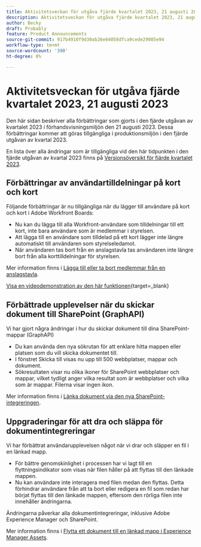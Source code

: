 ```yaml
---
title: Aktivitetsveckan för utgåva fjärde kvartalet 2023, 21 augusti 2023
description: Aktivitetsveckan för utgåva fjärde kvartalet 2023, 21 augusti 2023
author: Becky
draft: Probably
feature: Product Announcements
source-git-commit: 917b4910f9d30ab26e64058dfca9cede29085e94
workflow-type: tm+mt
source-wordcount: '390'
ht-degree: 0%

---
```


# Aktivitetsveckan för utgåva fjärde kvartalet 2023, 21 augusti 2023

Den här sidan beskriver alla förbättringar som gjorts i den fjärde utgåvan av kvartalet 2023 i förhandsvisningsmiljön den 21 augusti 2023. Dessa förbättringar kommer att göras tillgängliga i produktionsmiljön i den fjärde utgåvan av kvartal 2023.

En lista över alla ändringar som är tillgängliga vid den här tidpunkten i den fjärde utgåvan av kvartal 2023 finns på [Versionsöversikt för fjärde kvartalet 2023](/help/quicksilver/product-announcements/product-releases/23-q4-release-activity/23-q4-release-overview.md).

## Förbättringar av användartilldelningar på kort och kort

Följande förbättringar är nu tillgängliga när du lägger till användare på kort och kort i Adobe Workfront Boards:

* Nu kan du lägga till alla Workfront-användare som tilldelningar till ett kort, inte bara användare som är medlemmar i styrelsen.
* Att lägga till en användare som tilldelad på ett kort lägger inte längre automatiskt till användaren som styrelseledamot.
* När användaren tas bort från en anslagstavla tas användaren inte längre bort från alla korttilldelningar för styrelsen.

Mer information finns i [Lägga till eller ta bort medlemmar från en anslagstavla](/help/quicksilver/agile/get-started-with-boards/add-members-to-board.md).

[Visa en videodemonstration av den här funktionen](https://video.tv.adobe.com/v/3423222/){target=_blank}

## Förbättrade upplevelser när du skickar dokument till SharePoint (GraphAPI)

Vi har gjort några ändringar i hur du skickar dokument till dina SharePoint-mappar (GraphAPI)

* Du kan använda den nya sökrutan för att enklare hitta mappen eller platsen som du vill skicka dokumentet till.
* I fönstret Skicka till visas nu upp till 500 webbplatser, mappar och dokument.
* Sökresultaten visar nu olika ikoner för SharePoint webbplatser och mappar, vilket tydligt anger vilka resultat som är webbplatser och vilka som är mappar. Filerna visar ingen ikon.

Mer information finns i [Länka dokument via den nya SharePoint-integreringen](/help/quicksilver/administration-and-setup/configure-integrations/configure-sharepoint-integration.md#link-documents-through-the-new-sharepoint-integration).

## Uppgraderingar för att dra och släppa för dokumentintegreringar

Vi har förbättrat användarupplevelsen något när vi drar och släpper en fil i en länkad mapp.

* För bättre genomskinlighet i processen har vi lagt till en flyttningsindikator som visas när filen håller på att flyttas till den länkade mappen.
* Nu kan användare inte interagera med filen medan den flyttas. Detta förhindrar användare från att ta bort eller redigera en fil som redan har börjat flyttas till den länkade mappen, eftersom den rörliga filen inte innehåller ändringarna.

Ändringarna påverkar alla dokumentintegreringar, inklusive Adobe Experience Manager och SharePoint.

Mer information finns i [Flytta ett dokument till en länkad mapp i Experience Manager Assets](/help/quicksilver/documents/adobe-workfront-for-experience-manager-assets-essentials/send-to-aem.md#move-a-document-to-a-linked-folder-in-experience-manager-assets).




